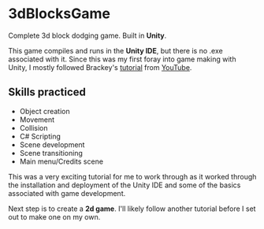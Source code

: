 # 3dBlocksGame
Complete 3d block dodging game. Built in **Unity**.

This game compiles and runs in the **Unity IDE**, but there is no .exe associated with it. Since this was my first foray into game making with
Unity, I mostly followed Brackey's [tutorial](https://www.youtube.com/watch?v=j48LtUkZRjU&list=PLPV2KyIb3jR53Jce9hP7G5xC4O9AgnOuL) from 
[YouTube](www.youtube.com).

## Skills practiced

- Object creation
- Movement
- Collision
- C# Scripting
- Scene development
- Scene transitioning
- Main menu/Credits scene

This was a very exciting tutorial for me to work through as it worked through the installation and deployment of the Unity IDE and some of the 
basics associated with game development. 

Next step is to create a **2d game**. I'll likely follow another tutorial before I set out to make one on my own. 



